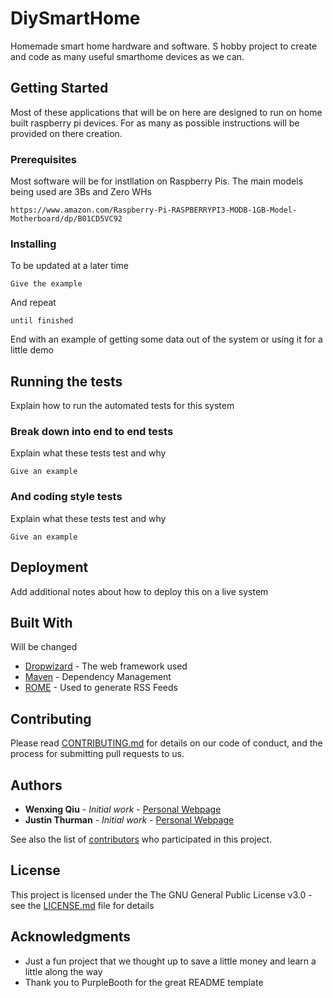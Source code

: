 # DiySmartHome
Homemade smart home hardware and software. S hobby project to create and code as many useful smarthome devices as we can. 

## Getting Started

Most of these applications that will be on here are designed to run on home built raspberry pi devices. For as many as possible instructions will be provided on there creation.

### Prerequisites

Most software will be for instllation on Raspberry Pis. The main models being used are 3Bs and Zero WHs

```
https://www.amazon.com/Raspberry-Pi-RASPBERRYPI3-MODB-1GB-Model-Motherboard/dp/B01CD5VC92
```

### Installing

To be updated at a later time

```
Give the example
```

And repeat

```
until finished
```

End with an example of getting some data out of the system or using it for a little demo

## Running the tests

Explain how to run the automated tests for this system

### Break down into end to end tests

Explain what these tests test and why

```
Give an example
```

### And coding style tests

Explain what these tests test and why

```
Give an example
```

## Deployment

Add additional notes about how to deploy this on a live system

## Built With

Will be changed

* [Dropwizard](http://www.dropwizard.io/1.0.2/docs/) - The web framework used
* [Maven](https://maven.apache.org/) - Dependency Management
* [ROME](https://rometools.github.io/rome/) - Used to generate RSS Feeds

## Contributing

Please read [CONTRIBUTING.md](https://gist.github.com/PurpleBooth/b24679402957c63ec426) for details on our code of conduct, and the process for submitting pull requests to us.


## Authors

* **Wenxing Qiu** - *Initial work* - [Personal Webpage](https://qiuthurman.com)
* **Justin Thurman** - *Initial work* - [Personal Webpage](https://qiuthurman.com)

See also the list of [contributors](https://github.com/your/project/contributors) who participated in this project.

## License

This project is licensed under the The GNU General Public License v3.0 - see the [LICENSE.md](LICENSE.md) file for details

## Acknowledgments

* Just a fun project that we thought up to save a little money and learn a little along the way
* Thank you to PurpleBooth for the great README template

